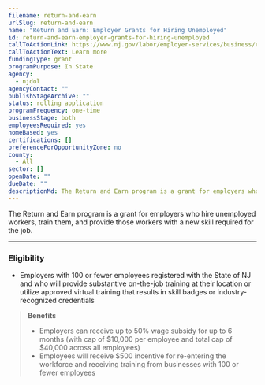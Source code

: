 ```yaml
---
filename: return-and-earn
urlSlug: return-and-earn
name: "Return and Earn: Employer Grants for Hiring Unemployed"
id: return-and-earn-employer-grants-for-hiring-unemployed
callToActionLink: https://www.nj.gov/labor/employer-services/business/returnandearn.shtml
callToActionText: Learn more
fundingType: grant
programPurpose: In State
agency:
  - njdol
agencyContact: ""
publishStageArchive: ""
status: rolling application
programFrequency: one-time
businessStage: both
employeesRequired: yes
homeBased: yes
certifications: []
preferenceForOpportunityZone: no
county:
  - All
sector: []
openDate: ""
dueDate: ""
descriptionMd: The Return and Earn program is a grant for employers who hire unemployed workers, train them, and provide those workers with a new skill required for the job.
---
```


The Return and Earn program is a grant for employers who hire unemployed workers, train them, and provide those workers with a new skill required for the job.

---

### Eligibility

- Employers with 100 or fewer employees registered with the State of NJ and who will provide substantive on-the-job training at their location or utilize approved virtual training that results in skill badges or industry-recognized credentials

> **Benefits**
>
> - Employers can receive up to 50% wage subsidy for up to 6 months (with cap of $10,000 per employee and total cap of $40,000 across all employees)
> - Employees will receive $500 incentive for re-entering the workforce and receiving training from businesses with 100 or fewer employees
